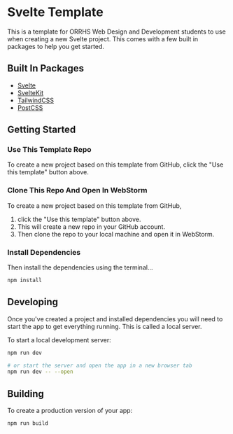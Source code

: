 # Svelte Template

This is a template for ORRHS Web Design and Development students to use when creating a new Svelte project. This comes with a few built in packages to help you get started.

## Built In Packages

- [Svelte](https://svelte.dev/)
- [SvelteKit](https://kit.svelte.dev/)
- [TailwindCSS](https://tailwindcss.com/)
- [PostCSS](https://postcss.org/)

## Getting Started

### Use This Template Repo

To create a new project based on this template from GitHub, click the "Use this template" button above.

### Clone This Repo And Open In WebStorm

To create a new project based on this template from GitHub,

1. click the "Use this template" button above.
2. This will create a new repo in your GitHub account.
3. Then clone the repo to your local machine and open it in WebStorm.

### Install Dependencies

Then install the dependencies using the terminal...

  ```bash
  npm install
```

## Developing

Once you've created a project and installed dependencies you will need to start the app to get everything running. This is called a local server.

To start a local development server:

```bash
npm run dev

# or start the server and open the app in a new browser tab
npm run dev -- --open
```

## Building

To create a production version of your app:

```bash
npm run build
```
